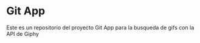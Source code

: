 # Git App

Este es un repositorio del proyecto Git App para la busqueda de gifs con la API de Giphy
